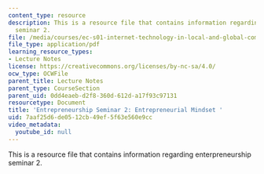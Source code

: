 ```yaml
---
content_type: resource
description: This is a resource file that contains information regarding enterpreneurship
  seminar 2.
file: /media/courses/ec-s01-internet-technology-in-local-and-global-communities-spring-2005-summer-2005/7aaf25d6de0512cb49ef5f63e560e9cc_MITEC_S01S05_e2_entre.pdf
file_type: application/pdf
learning_resource_types:
- Lecture Notes
license: https://creativecommons.org/licenses/by-nc-sa/4.0/
ocw_type: OCWFile
parent_title: Lecture Notes
parent_type: CourseSection
parent_uid: 0dd4eaeb-d2f8-360d-612d-a17f93c97131
resourcetype: Document
title: 'Entrepreneurship Seminar 2: Entrepreneurial Mindset '
uid: 7aaf25d6-de05-12cb-49ef-5f63e560e9cc
video_metadata:
  youtube_id: null
---
```

This is a resource file that contains information regarding enterpreneurship seminar 2.